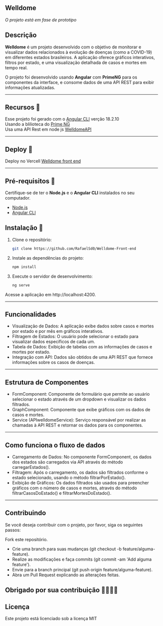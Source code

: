 ## Welldome

*O projeto está em fase de prototipo*

## Descrição

**Welldome** é um projeto desenvolvido com o objetivo de monitorar e visualizar dados relacionados à evolução de doenças (como a COVID-19) em diferentes estados brasileiros. A aplicação oferece gráficos interativos, filtros por estado, e uma visualização detalhada de casos e mortes em tempo real.

O projeto foi desenvolvido usando **Angular** com **PrimeNG** para os componentes da interface, e consome dados de uma API REST para exibir informações atualizadas.

---

## Recursos 🌟

Esse projeto foi gerado com o [Angular CLI](https://github.com/angular/angular-cli) verção 18.2.10
<br>
Usando a blilioteca do [Prime NG](https://primeng.org/)
<br>
Usa uma API Rest em node js [WelldomeAPI](https://github.com/RafaelSd0/Welldome_Back-end)


---

## Deploy 🌟

Deploy no Vercell [Welldome front end](https://welldome-front-end.vercel.app/)

---

## Pré-requisitos 🌟

Certifique-se de ter o **Node.js** e o **Angular CLI** instalados no seu computador. 

- [Node.js](https://nodejs.org/)
- [Angular CLI](https://angular.io/cli)

## Instalação 🚀

1. Clone o repositório:

   ```bash
   git clone https://github.com/RafaelSd0/Welldome-Front-end
2. Instale as dependências do projeto:
   ```bash
   npm install
3. Execute o servidor de desenvolvimento:
   ```bash
   ng serve
Acesse a aplicação em http://localhost:4200.

---

## Funcionalidades 

- Visualização de Dados: A aplicação exibe dados sobre casos e mortes por estado e por mês em gráficos interativos.
- Filtragem de Estados: O usuário pode selecionar o estado para visualizar dados específicos de cada um.
- Tabela de Dados: Exibição de tabelas com as informações de casos e mortes por estado.
- Integração com API: Dados são obtidos de uma API REST que fornece informações sobre os casos de doenças.

---

## Estrutura de Componentes 

- FormComponent: Componente de formulário que permite ao usuário selecionar o estado através de um dropdown e visualizar os dados filtrados.
- GraphComponent: Componente que exibe gráficos com os dados de casos e mortes.
- Service (APIwelldomeService): Serviço responsável por realizar as chamadas à API REST e retornar os dados para os componentes.

---

## Como funciona o fluxo de dados 

- Carregamento de Dados: No componente FormComponent, os dados dos estados são carregados via API através do método carregarEstados().
- Filtragem: Após o carregamento, os dados são filtrados conforme o estado selecionado, usando o método filtrarPorEstado().
- Exibição de Gráficos: Os dados filtrados são usados para preencher gráficos com o número de casos e mortes, através do método filtrarCasosDoEstado() e filtrarMortesDoEstado().

---

## Contribuindo

Se você deseja contribuir com o projeto, por favor, siga os seguintes passos:

Fork este repositório.
- Crie uma branch para suas mudanças (git checkout -b feature/alguma-feature).
- Realize as modificações e faça commits (git commit -am 'Add alguma feature').
- Envie para a branch principal (git push origin feature/alguma-feature).
- Abra um Pull Request explicando as alterações feitas.

Obrigado por sua contribuição 🚀🚀🚀🚀
---

## Licença

Este projeto está licenciado sob a licença MIT


